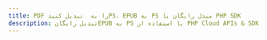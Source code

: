 ---title: PDF را به  تبدیل کنیدPS، EPUB به PS مبدل رایگان یا PHP SDKdescription: تبدیل رایگانEPUB به PS با استفاده از PHP Cloud APIs & SDK همچنین اسناد PDF را در Cloud ایجاد، ویرایش و رندر کنید.---